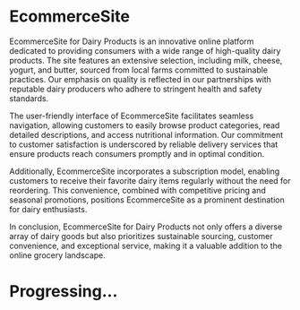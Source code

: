 # EcommerceSite
EcommerceSite for Dairy Products is an innovative online platform dedicated to providing consumers with a wide range of high-quality dairy products. The site features an extensive selection, including milk, cheese, yogurt, and butter, sourced from local farms committed to sustainable practices. Our emphasis on quality is reflected in our partnerships with reputable dairy producers who adhere to stringent health and safety standards.

The user-friendly interface of EcommerceSite facilitates seamless navigation, allowing customers to easily browse product categories, read detailed descriptions, and access nutritional information. Our commitment to customer satisfaction is underscored by reliable delivery services that ensure products reach consumers promptly and in optimal condition.

Additionally, EcommerceSite incorporates a subscription model, enabling customers to receive their favorite dairy items regularly without the need for reordering. This convenience, combined with competitive pricing and seasonal promotions, positions EcommerceSite as a prominent destination for dairy enthusiasts.

In conclusion, EcommerceSite for Dairy Products not only offers a diverse array of dairy goods but also prioritizes sustainable sourcing, customer convenience, and exceptional service, making it a valuable addition to the online grocery landscape.

# Progressing...
